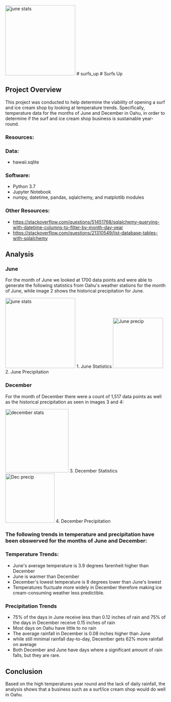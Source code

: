 <img width="219" alt="june stats" src="https://user-images.githubusercontent.com/79999761/130105485-031d8f3e-9904-4c79-ad69-4ba6f3ab07fb.png">
# surfs_up
# Surfs Up 

## Project Overview 

This project was conducted to help determine the viability of opening a surf and ice cream shop by looking at  temperature trends. Specifically, temperature data for the months of June and December in Oahu, in order to determine if the surf and ice cream shop business is sustainable year-round.

### Resources: 

### Data:

* hawaii.sqlite

### Software:

* Python 3.7
* Jupyter Notebook
* numpy, datetime, pandas, sqlalchemy, and matplotlib modules

### Other Resources:

* https://stackoverflow.com/questions/51451768/sqlalchemy-querying-with-datetime-columns-to-filter-by-month-day-year
* https://stackoverflow.com/questions/21310549/list-database-tables-with-sqlalchemy

## Analysis 

### June 

For the month of June we looked at 1700 data points and were able to generate the following statistics from Oahu's weather stations for the month of June, while image 2 shows the historical precipitation for June.  


<img width="219" alt="june stats" src="https://user-images.githubusercontent.com/79999761/130105773-64ba1848-9536-4a1b-a04b-e9f87640832b.png">
1. June Statistics 

<img width="157" alt="June precip" src="https://user-images.githubusercontent.com/79999761/130105805-2b91cfe7-fede-407a-a3e4-57f5e1aafd5c.png">
2. June Precipitation 

### December 

For the month of December there were a count of 1,517 data points as well as the historical precipitation as seen in images 3 and 4: 

<img width="198" alt="december stats" src="https://user-images.githubusercontent.com/79999761/130105828-bcccc404-41be-4df6-93a2-ea17e72c8658.png">
3. December Statistics 

<img width="154" alt="Dec precip" src="https://user-images.githubusercontent.com/79999761/130105844-060fea4a-af17-4bef-8264-9e5c411c4e99.png">
4. December Precipitation

### The following trends in temperature and precipitation have been obswerved for the months of June and December:
### Temperature Trends: 

* June's average temperature is 3.9 degrees farenheit higher than December
* June is warmer than December
* December's lowest temperature is 8 degrees lower than June's lowest
* Temperatures fluctuate more widely in December therefore making ice cream-consuming weather less predictible.

### Precipitation Trends 

* 75% of the days in June receive less than 0.12 inches of rain and 75% of the days in December receive 0.15 inches of rain
* Most days on Oahu have little to no rain
* The average rainfall in December is 0.08 inches higher than June
* while still minimal rainfall day-to-day, December gets 62% more rainfall on average
* Both December and June have days where a significant amount of rain falls, but they are rare.

## Conclusion

Based on the high temperatures year round and the lack of daily rainfall, the analysis shows that a business such as a surf/ice cream shop would do well in Oahu. 
